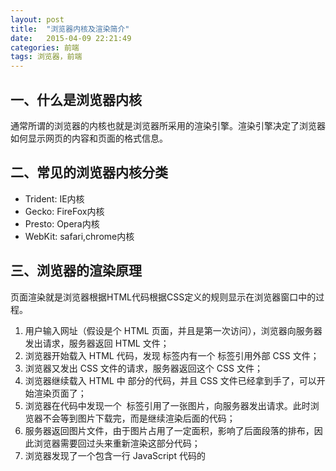 ```yaml
---
layout: post
title:  "浏览器内核及渲染简介"
date:   2015-04-09 22:21:49
categories: 前端
tags: 浏览器，前端
---
```



## 一、什么是浏览器内核
通常所谓的浏览器的内核也就是浏览器所采用的渲染引擎。渲染引擎决定了浏览器如何显示网页的内容和页面的格式信息。

## 二、常见的浏览器内核分类
* Trident: IE内核
* Gecko: FireFox内核
* Presto: Opera内核
* WebKit: safari,chrome内核

## 三、浏览器的渲染原理
页面渲染就是浏览器根据HTML代码根据CSS定义的规则显示在浏览器窗口中的过程。
1.  用户输入网址（假设是个 HTML 页面，并且是第一次访问），浏览器向服务器发出请求，服务器返回 HTML 文件；
2. 浏览器开始载入 HTML 代码，发现 <head> 标签内有一个 <link> 标签引用外部 CSS 文件；
3. 浏览器又发出 CSS 文件的请求，服务器返回这个 CSS 文件；
4. 浏览器继续载入 HTML 中 <body> 部分的代码，并且 CSS 文件已经拿到手了，可以开始渲染页面了；
5. 浏览器在代码中发现一个 <img> 标签引用了一张图片，向服务器发出请求。此时浏览器不会等到图片下载完，而是继续渲染后面的代码；
6. 服务器返回图片文件，由于图片占用了一定面积，影响了后面段落的排布，因此浏览器需要回过头来重新渲染这部分代码；
7. 浏览器发现了一个包含一行 JavaScript 代码的 <script> 标签，赶快运行它；
8. JavaScript 脚本执行了这条语句，它命令浏览器隐藏掉代码中的某个 <div>（style.display=”none”）。杯具啊，突然就少了这么一个元素，浏览器不得不重新渲染这部分代码；
9. 终于等到了 </html> 的到来，浏览器泪流满面……
10. 等等，还没完，用户点了一下界面中的“换肤”按钮，JavaScript 让浏览器换了一下 <link> 标签的 CSS 路径；
11. 浏览器召集了在座的各位 <div><span><ul><li> 们，“大伙儿收拾收拾行李，咱得重新来过……”，浏览器向服务器请求了新的CSS文件，重新渲染页面。

